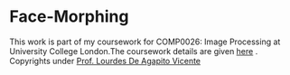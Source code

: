 # Face-Morphing

This work is part of my coursework for COMP0026: Image Processing at University College London.The coursework details are given [here](https://github.com/Sk4587/Face-Morphing/blob/main/Image%20Processing%20COMP0026%20CW1.pdf) . Copyrights under [Prof. Lourdes De Agapito Vicente](https://profiles.ucl.ac.uk/40331-lourdes-de-agapito-vicente)
